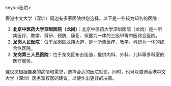 keys:<医院>


香港中文大学（深圳）周边有多家医院供您选择。以下是一些较为知名的医院：

1. **北京中医药大学深圳医院（龙岗）**：北京中医药大学深圳医院（龙岗）是一所集医疗、教学、科研、预防、康复、保健为一体的三级甲等中医综合医院。
2. **龙岗人民医院**：位于龙岗区龙翔大道，是一所集医疗、教学、科研为一体的综合性医院。
3. **龙岗第三人民医院**：位于龙岗区布吉街道，提供内科、外科、儿科等多科室的医疗服务。

建议您根据自身的病情和需求，选择合适的医院就诊。同时，也可以咨询香港中文大学（深圳）医务室校医的建议，以便作出更好的决策。
